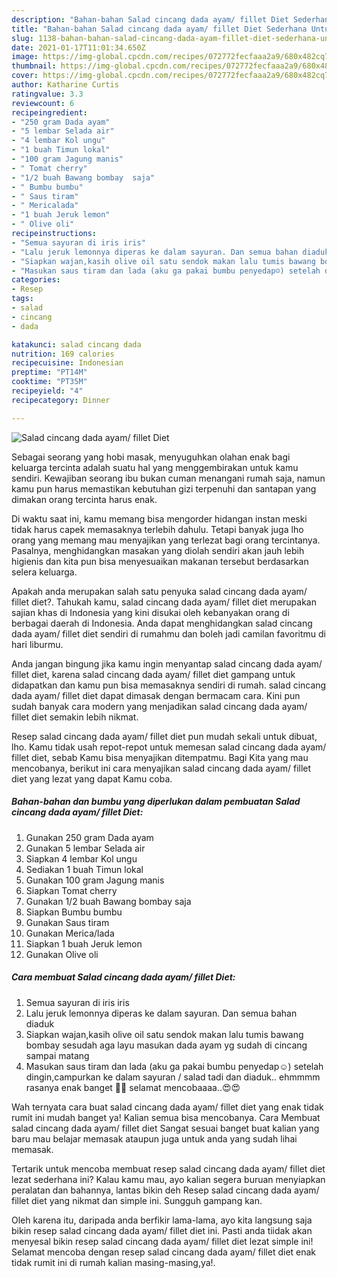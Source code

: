 ```yaml
---
description: "Bahan-bahan Salad cincang dada ayam/ fillet Diet Sederhana Untuk Jualan"
title: "Bahan-bahan Salad cincang dada ayam/ fillet Diet Sederhana Untuk Jualan"
slug: 1138-bahan-bahan-salad-cincang-dada-ayam-fillet-diet-sederhana-untuk-jualan
date: 2021-01-17T11:01:34.650Z
image: https://img-global.cpcdn.com/recipes/072772fecfaaa2a9/680x482cq70/salad-cincang-dada-ayam-fillet-diet-foto-resep-utama.jpg
thumbnail: https://img-global.cpcdn.com/recipes/072772fecfaaa2a9/680x482cq70/salad-cincang-dada-ayam-fillet-diet-foto-resep-utama.jpg
cover: https://img-global.cpcdn.com/recipes/072772fecfaaa2a9/680x482cq70/salad-cincang-dada-ayam-fillet-diet-foto-resep-utama.jpg
author: Katharine Curtis
ratingvalue: 3.3
reviewcount: 6
recipeingredient:
- "250 gram Dada ayam"
- "5 lembar Selada air"
- "4 lembar Kol ungu"
- "1 buah Timun lokal"
- "100 gram Jagung manis"
- " Tomat cherry"
- "1/2 buah Bawang bombay  saja"
- " Bumbu bumbu"
- " Saus tiram"
- " Mericalada"
- "1 buah Jeruk lemon"
- " Olive oli"
recipeinstructions:
- "Semua sayuran di iris iris"
- "Lalu jeruk lemonnya diperas ke dalam sayuran. Dan semua bahan diaduk"
- "Siapkan wajan,kasih olive oil satu sendok makan lalu tumis bawang bombay sesudah aga layu masukan dada ayam yg sudah di cincang sampai matang"
- "Masukan saus tiram dan lada (aku ga pakai bumbu penyedap☺️) setelah dingin,campurkan ke dalam sayuran / salad tadi dan diaduk.. ehmmmm rasanya enak banget 🤤🤤 selamat mencobaaaa..😍😍"
categories:
- Resep
tags:
- salad
- cincang
- dada

katakunci: salad cincang dada 
nutrition: 169 calories
recipecuisine: Indonesian
preptime: "PT14M"
cooktime: "PT35M"
recipeyield: "4"
recipecategory: Dinner

---
```



![Salad cincang dada ayam/ fillet Diet](https://img-global.cpcdn.com/recipes/072772fecfaaa2a9/680x482cq70/salad-cincang-dada-ayam-fillet-diet-foto-resep-utama.jpg)

Sebagai seorang yang hobi masak, menyuguhkan olahan enak bagi keluarga tercinta adalah suatu hal yang menggembirakan untuk kamu sendiri. Kewajiban seorang ibu bukan cuman menangani rumah saja, namun kamu pun harus memastikan kebutuhan gizi terpenuhi dan santapan yang dimakan orang tercinta harus enak.

Di waktu  saat ini, kamu memang bisa mengorder hidangan instan meski tidak harus capek memasaknya terlebih dahulu. Tetapi banyak juga lho orang yang memang mau menyajikan yang terlezat bagi orang tercintanya. Pasalnya, menghidangkan masakan yang diolah sendiri akan jauh lebih higienis dan kita pun bisa menyesuaikan makanan tersebut berdasarkan selera keluarga. 



Apakah anda merupakan salah satu penyuka salad cincang dada ayam/ fillet diet?. Tahukah kamu, salad cincang dada ayam/ fillet diet merupakan sajian khas di Indonesia yang kini disukai oleh kebanyakan orang di berbagai daerah di Indonesia. Anda dapat menghidangkan salad cincang dada ayam/ fillet diet sendiri di rumahmu dan boleh jadi camilan favoritmu di hari liburmu.

Anda jangan bingung jika kamu ingin menyantap salad cincang dada ayam/ fillet diet, karena salad cincang dada ayam/ fillet diet gampang untuk didapatkan dan kamu pun bisa memasaknya sendiri di rumah. salad cincang dada ayam/ fillet diet dapat dimasak dengan bermacam cara. Kini pun sudah banyak cara modern yang menjadikan salad cincang dada ayam/ fillet diet semakin lebih nikmat.

Resep salad cincang dada ayam/ fillet diet pun mudah sekali untuk dibuat, lho. Kamu tidak usah repot-repot untuk memesan salad cincang dada ayam/ fillet diet, sebab Kamu bisa menyajikan ditempatmu. Bagi Kita yang mau mencobanya, berikut ini cara menyajikan salad cincang dada ayam/ fillet diet yang lezat yang dapat Kamu coba.

<!--inarticleads1-->

##### Bahan-bahan dan bumbu yang diperlukan dalam pembuatan Salad cincang dada ayam/ fillet Diet:

1. Gunakan 250 gram Dada ayam
1. Gunakan 5 lembar Selada air
1. Siapkan 4 lembar Kol ungu
1. Sediakan 1 buah Timun lokal
1. Gunakan 100 gram Jagung manis
1. Siapkan  Tomat cherry
1. Gunakan 1/2 buah Bawang bombay  saja
1. Siapkan  Bumbu bumbu
1. Gunakan  Saus tiram
1. Gunakan  Merica/lada
1. Siapkan 1 buah Jeruk lemon
1. Gunakan  Olive oli




<!--inarticleads2-->

##### Cara membuat Salad cincang dada ayam/ fillet Diet:

1. Semua sayuran di iris iris
1. Lalu jeruk lemonnya diperas ke dalam sayuran. Dan semua bahan diaduk
1. Siapkan wajan,kasih olive oil satu sendok makan lalu tumis bawang bombay sesudah aga layu masukan dada ayam yg sudah di cincang sampai matang
1. Masukan saus tiram dan lada (aku ga pakai bumbu penyedap☺️) setelah dingin,campurkan ke dalam sayuran / salad tadi dan diaduk.. ehmmmm rasanya enak banget 🤤🤤 selamat mencobaaaa..😍😍




Wah ternyata cara buat salad cincang dada ayam/ fillet diet yang enak tidak rumit ini mudah banget ya! Kalian semua bisa mencobanya. Cara Membuat salad cincang dada ayam/ fillet diet Sangat sesuai banget buat kalian yang baru mau belajar memasak ataupun juga untuk anda yang sudah lihai memasak.

Tertarik untuk mencoba membuat resep salad cincang dada ayam/ fillet diet lezat sederhana ini? Kalau kamu mau, ayo kalian segera buruan menyiapkan peralatan dan bahannya, lantas bikin deh Resep salad cincang dada ayam/ fillet diet yang nikmat dan simple ini. Sungguh gampang kan. 

Oleh karena itu, daripada anda berfikir lama-lama, ayo kita langsung saja bikin resep salad cincang dada ayam/ fillet diet ini. Pasti anda tiidak akan menyesal bikin resep salad cincang dada ayam/ fillet diet lezat simple ini! Selamat mencoba dengan resep salad cincang dada ayam/ fillet diet enak tidak rumit ini di rumah kalian masing-masing,ya!.

